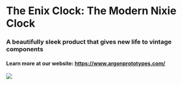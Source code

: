 # The Enix Clock: The Modern Nixie Clock
### A beautifully sleek product that gives new life to vintage components
#### Learn more at our website: https://www.argonprototypes.com/

![](https://i.imgur.com/bQGN5OA.jpg)

